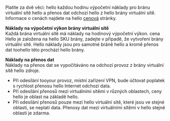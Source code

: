 Platíte za dvě věci: hello každou hodinu výpočetní náklady pro bránu virtuální sítě hello a přenos dat odchozí hello z hello brány virtuální sítě. Informace o cenách najdete na hello [cenová](https://azure.microsoft.com/pricing/details/vpn-gateway) stránky.

**Náklady na výpočetní výkon brány virtuální sítě**<br>Každá brána virtuální sítě má náklady na hodinový výpočetní výkon. cena Hello je založena na hello SKU brány, zadejte v případě, že vytvoření brány virtuální sítě. Hello náklady jsou pro samotné bráně hello a kromě přenos dat toohello této prochází hello brány.

**Náklady na přenos dat**<br>Náklady na přenos dat se vypočítáváno na odchozí provoz z brány virtuální sítě hello zdroje.

* Při odesílání tooyour provoz, místní zařízení VPN, bude účtovat poplatek s rychlost přenosu hello Internet odchozí data.
* Při odesílání přenosů mezi virtuálními sítěmi v různých oblastech, ceny hello je oblast na základě hello.
* Při odesílání přenosů pouze mezi hello virtuální sítě, které jsou ve stejné oblasti, se neplatí data. Přenosy dat mezi virtuálními sítěmi v hello stejné oblasti je zdarma.


